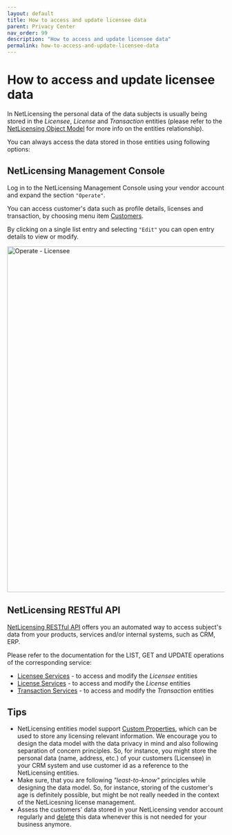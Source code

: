```yaml
---
layout: default
title: How to access and update licensee data
parent: Privacy Center
nav_order: 99
description: "How to access and update licensee data"
permalink: how-to-access-and-update-licensee-data
---
```


How to access and update licensee data
======================================


<span class="veryhardreadability">In NetLicensing the personal data of
the data subjects is usually </span><span class="passivevoice">being
stored</span><span class="veryhardreadability"> in the *Licensee*,
*License* and *Transaction* entities (please refer to the [NetLicensing
Object Model](object-model) for more info on
the entities relationship)</span>.

You can always access the data stored in those entities using following
options:



NetLicensing Management Console
-------------------------------

<span class="hardreadability">Log in to the NetLicensing Management Console using your vendor account and expand the section `"Operate"`</span>.

<span class="hardreadability">You can access customer's data such as profile details, licenses and transaction, by choosing menu item <a href="https://ui.netlicensing.io/#/customers" class="external-link">Customers</a></span>.

By clicking on a single list entry and selecting `"Edit"` you can open entry details to view or <span class="complexword">modify</span>.

<a href="https://ui.netlicensing.io/#/customers" class="external-link"><img src="assets/images/gdpr-licenses-list.png" title="Operate - Licensee" alt="Operate - Licensee" width="800" /></a>  



NetLicensing RESTful API
------------------------

[NetLicensing RESTful API](restful-api) offers you an automated way to
access subject's data from your products, services and/or internal
systems, such as CRM, ERP.

Please refer to the documentation for the LIST, GET and UPDATE
operations of the corresponding service:

-   [Licensee Services](licensee-services) - to access and
    modify the *Licensee* entities
-   [License Services](license-services) - to access and
    modify the *License* entities
-   [Transaction Services](transaction-services) - to
    access and modify the *Transaction* entities

Tips
----

-   NetLicensing entities model support [Custom
    Properties](custom-properties), which can be used to
    store any licensing relevant information. We encourage you to design
    the data model with the data privacy in mind and also following
    separation of concern principles. So, for instance, you might store
    the personal data (name, address, etc.) of your customers (Licensee)
    in your CRM system and use customer id as a reference to the
    NetLicensing entities.
-   Make sure, that you are following *"least-to-know"* principles while
    designing the data model. So, for instance, storing of the
    customer's age is definitely possible, but might be not really
    needed in the context of the NetLicesning license management.
-   Assess the customers' data stored in your NetLicensing vendor
    account regularly and
    [delete](how-to-delete-licensee-data) this data
    whenever this is not needed for your business anymore.
